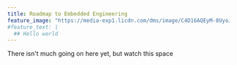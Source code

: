 ```yaml
---
title: Roadmap to Embedded Engineering
feature_image: "https://media-exp1.licdn.com/dms/image/C4D16AQEyM-8UyoJWfg/profile-displaybackgroundimage-shrink_350_1400/0/1595443580402?e=1666828800&v=beta&t=cpwjKpOyOdVCpslQz9Gz-6rdzLQyLoIZXk8qS8NAoK8"
#feature_text: |
  ## Hello world
---
```


There isn't much going on here yet, but watch this space
